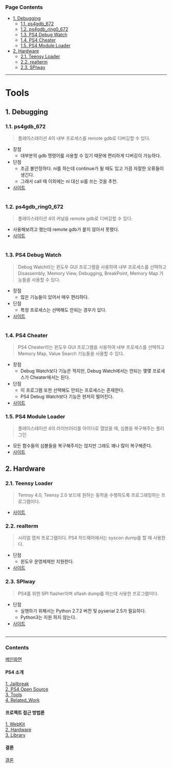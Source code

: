 ### Page Contents <!-- omit in toc -->
- [1. Debugging](#1-debugging)
  - [1.1. ps4gdb_672](#11-ps4gdb_672)
  - [1.2. ps4gdb_ring0_672](#12-ps4gdb_ring0_672)
  - [1.3. PS4 Debug Watch](#13-ps4-debug-watch)
  - [1.4. PS4 Cheater](#14-ps4-cheater)
  - [1.5. PS4 Module Loader](#15-ps4-module-loader)
- [2. Hardware](#2-hardware)
  - [2.1. Teensy Loader](#21-teensy-loader)
  - [2.2. realterm](#22-realterm)
  - [2.3. SPIway](#23-spiway)

---
# Tools <!-- omit in toc -->
## 1. Debugging
### 1.1. ps4gdb_672
> 플레이스테이션 4의 내부 프로세스를 remote gdb로 디버깅할 수 있다.
  * 장점
    * 대부분의 gdb 명령어를 사용할 수 있기 때문에 편리하게 디버깅이 가능하다.
  * 단점
    * 조금 불안정하다. ni를 하는데 continue가 될 때도 있고 가끔 자잘한 오류들이 생긴다.
    * 그래서 call 때 이외에는 ni 대신 si를 쓰는 것을 추천.
  * [사이트](https://www.psxhax.com/threads/ps4gdb-gdb-stub-ps4-port-to-debug-userland-apps-by-m0rph3us1987.7582/)<br><br>
### 1.2. ps4gdb_ring0_672
> 플레이스테이션 4의 커널을 remote gdb로 디버깅할 수 있다.
  * 사용해보려고 했는데 remote gdb가 붙지 않아서 못했다.
  * [사이트](https://www.psxhax.com/threads/ps4gdb-ring-0-gdb-stub-to-debug-ps4-kernel-by-m0rph3us1987.7904/)<br><br>
### 1.3. PS4 Debug Watch
> Debug Watch라는 윈도우 GUI 프로그램을 사용하여 내부 프로세스를 선택하고 Disassembly, Memory View, Debugging, BreakPoint, Memory Map 기능들을 사용할 수 있다.
  * 장점
    * 많은 기능들이 있어서 매우 편리하다. 
  * 단점
    * 특정 프로세스는 선택해도 안되는 경우가 있다.
  * [사이트](https://www.psxhax.com/threads/ps4-debug-watch-app-port-for-6-72-firmware-via-withmetta.7940/)<br><br>
### 1.4. PS4 Cheater
> PS4 Cheater라는 윈도우 GUI 프로그램을 사용하여 내부 프로세스를 선택하고 Memory Map, Value Search 기능들을 사용할 수 있다.
  * 장점
     * Debug Watch보다 기능은 적지만, Debug Watch에서는 안되는 몇몇 프로세스가 Cheater에서는 된다.
  * 단점
    * 이 프로그램 또한 선택해도 안되는 프로세스는 존재한다.
    * PS4 Debug Watch보다 기능은 현저히 떨어진다.
  * [사이트](https://www.psxhax.com/threads/ps4cheater-ps4-cheater-homebrew-app-to-find-game-cheat-codes.4529/page-222#post-157094)
### 1.5. PS4 Module Loader
> 플레이스테이션 4의 라이브러리를 아이다로 열었을 때, 심볼을 복구해주는 플러그인
  * 모든 함수들의 심볼들을 복구해주지는 않지만 그래도 꽤나 많이 복구해준다.
  * [사이트](https://github.com/SocraticBliss/ps4_module_loader)

## 2. Hardware
### 2.1. Teensy Loader
> Tennsy 4.0, Teensy 2.0 보드에 원하는 동작을 수행하도록 프로그래밍하는 프로그램이다.
  * [사이트](https://www.pjrc.com/teensy/loader.html)
### 2.2. realterm
> 시리얼 캡쳐 프로그램이다. PS4 하드웨어에서는 syscon dump를 할 때 사용한다.
  * 단점
    * 윈도우 운영체제만 지원한다.
  * [사이트](https://sourceforge.net/projects/realterm/)
### 2.3. SPIway
> PS4를 위한 SPI flasher이며 sflash dump를 하는데 사용한 프로그램이다.
  * 단점
    * 실행하기 위해서는 Python 2.7.2 버전 및 pyserial 2.5가 필요하다.
    * Python3는 지원 하지 않는다.
  * [사이트](https://github.com/hjudges/NORway)<br><br>

---

### Contents <!-- omit in toc -->
[메인화면](https://github.com/Hacker-s-PlayStation/PlayStation4-Hacking-Guideline/blob/main/README.md)<br>

#### PS4 소개 <!-- omit in toc -->
[1. Jailbreak](https://github.com/Hacker-s-PlayStation/PlayStation4-Hacking-Guideline/blob/main/1_introduction/Jailbreak.md)<br>
[2. PS4 Open Source](https://github.com/Hacker-s-PlayStation/PlayStation4-Hacking-Guideline/blob/main/1_introduction/PS4_Open_Source.md)<br>
[3. Tools](https://github.com/Hacker-s-PlayStation/PlayStation4-Hacking-Guideline/blob/main/1_introduction/Tools.md)<br>
[4. Related_Work](https://github.com/Hacker-s-PlayStation/PlayStation4-Hacking-Guideline/blob/main/1_introduction/Related_Work.md)<br>

#### 프로젝트 접근 방법론 <!-- omit in toc -->
[1. WebKit](https://github.com/Hacker-s-PlayStation/PlayStation4-Hacking-Guideline/blob/main/2_methodology/WebKit.md)<br>
[2. Hardware](https://github.com/Hacker-s-PlayStation/PlayStation4-Hacking-Guideline/blob/main/2_methodology/Hardware.md)<br>
[3. Library](https://github.com/Hacker-s-PlayStation/PlayStation4-Hacking-Guideline/blob/main/2_methodology/Library.md)<br>

#### 결론 <!-- omit in toc -->
[결론](https://github.com/Hacker-s-PlayStation/PlayStation4-Hacking-Guideline/blob/main/3_conclusion/Conclusion.md)
